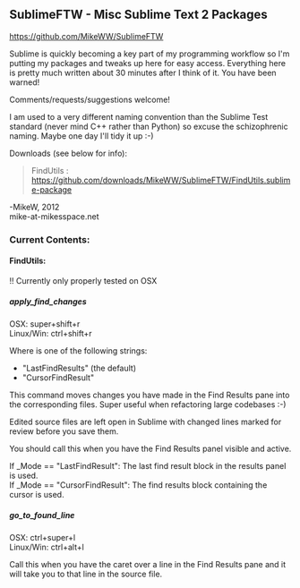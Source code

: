 ## SublimeFTW - Misc Sublime Text 2 Packages
https://github.com/MikeWW/SublimeFTW

Sublime is quickly becoming a key part of my programming workflow so I'm putting my packages and tweaks up here for easy access. Everything here is pretty much written about 30 minutes after I think of it. You have been warned!

Comments/requests/suggestions welcome!

I am used to a very different naming convention than the Sublime Test standard (never mind C++ rather than Python) so excuse the schizophrenic naming. Maybe one day I'll tidy it up :-) 

Downloads (see below for info):  
> FindUtils : https://github.com/downloads/MikeWW/SublimeFTW/FindUtils.sublime-package

-MikeW, 2012  
mike-at-mikesspace.net


### Current Contents:

#### FindUtils:
!! Currently only properly tested on OSX

##### apply_find_changes <Mode>
OSX: super+shift+r  
Linux/Win: ctrl+shift+r  

Where <Mode> is one of the following strings:  
* "LastFindResults" (the default)  
* "CursorFindResult"  

This command moves changes you have made in the Find Results pane into the corresponding files. Super useful when refactoring large codebases :-)

Edited source files are left open in Sublime with changed
lines marked for review before you save them.

You should call this when you have the Find Results panel visible and active.

If _Mode == "LastFindResult": The last find result block in the results panel is used.  
If _Mode == "CursorFindResult": The find results block containing the cursor is used.  

##### go_to_found_line
OSX: ctrl+super+l  
Linux/Win: ctrl+alt+l  

Call this when you have the caret over a line in the Find Results pane and it will take you to that line in the source file.
